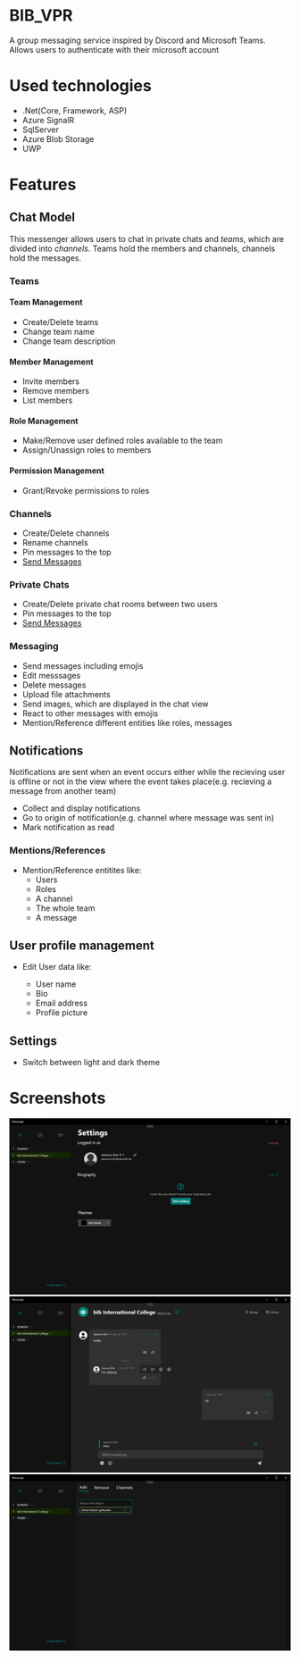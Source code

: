 # BIB_VPR

A group messaging service inspired by Discord and Microsoft Teams.
Allows users to authenticate with their microsoft account

# Used technologies
- .Net(Core, Framework, ASP)
- Azure SignalR
- SqlServer
- Azure Blob Storage
- UWP

# Features
## Chat Model

This messenger allows users to chat in private chats and *teams*, which are divided into *channels*.
Teams hold the members and channels, channels hold the messages.

### Teams

#### Team Management
- Create/Delete teams
- Change team name
- Change team description

#### Member Management
- Invite members
- Remove members
- List members

#### Role Management
- Make/Remove user defined roles available to the team
- Assign/Unassign roles to members

#### Permission Management
- Grant/Revoke permissions to roles

### Channels
- Create/Delete channels
- Rename channels
- Pin messages to the top
- [Send Messages](###messaging)

### Private Chats
- Create/Delete private chat rooms between two users
- Pin messages to the top
- [Send Messages](###messaging)

### Messaging
- Send messages including emojis
- Edit messsages
- Delete messages
- Upload file attachments
- Send images, which are displayed in the chat view
- React to other messages with emojis
- Mention/Reference different entities like roles, messages

## Notifications
Notifications are sent when an event occurs either while the recieving user is offline
or not in the view where the event takes place(e.g. recieving a message from another
team)

- Collect and display notifications
- Go to origin of notification(e.g. channel where message was sent in)
- Mark notification as read

### Mentions/References
- Mention/Reference entitites like:
    - Users
    - Roles
    - A channel
    - The whole team
    - A message

## User profile management
- Edit User data like:

    - User name
    - Bio
    - Email address
    - Profile picture

## Settings
- Switch between light and dark theme

# Screenshots
![](docs/MicrosoftTeams-image.png)
![](docs/MicrosoftTeams-image1.png)
![](docs/MicrosoftTeams-image2.png)
